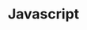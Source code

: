 ---
title: "Javascript"
layout: category
permalink: /categories/javascript/
author_profile: true
taxonomy: javascript
sidebar:
    nav: "categories"
---